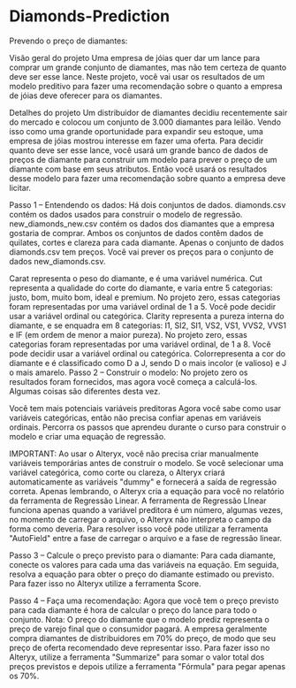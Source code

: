 # Diamonds-Prediction
Prevendo o preço de diamantes:

Visão geral do projeto
Uma empresa de jóias quer dar um lance para comprar um grande conjunto de diamantes, mas não tem certeza de quanto deve ser esse lance. Neste projeto, você vai usar os resultados de um modelo preditivo para fazer uma recomendação sobre o quanto a empresa de jóias deve oferecer para os diamantes.

Detalhes do projeto
Um distribuidor de diamantes decidiu recentemente sair do mercado e colocou um conjunto de 3.000 diamantes para leilão. Vendo isso como uma grande oportunidade para expandir seu estoque, uma empresa de jóias mostrou interesse em fazer uma oferta. Para decidir quanto deve ser esse lance, você usará um grande banco de dados de preços de diamante para construir um modelo para prever o preço de um diamante com base em seus atributos. Então você usará os resultados desse modelo para fazer uma recomendação sobre quanto a empresa deve licitar.

Passo 1 – Entendendo os dados: Há dois conjuntos de dados. diamonds.csv contém os dados usados para construir o modelo de regressão. new_diamonds_new.csv contém os dados dos diamantes que a empresa gostaria de comprar. Ambos os conjuntos de dados contêm dados de quilates, cortes e clareza para cada diamante. Apenas o conjunto de dados diamonds.csv tem preços. Você vai prever os preços para o conjunto de dados new_diamonds.csv.

Carat representa o peso do diamante, e é uma variável numérica.
Cut representa a qualidade do corte do diamante, e varia entre 5 categorias: justo, bom, muito bom, ideal e premium. No projeto zero, essas categorias foram representadas por uma variável ordinal de 1 a 5. Você pode decidir usar a variável ordinal ou categórica.
Clarity representa a pureza interna do diamante, e se enquadra em 8 categorias: I1, SI2, SI1, VS2, VS1, VVS2, VVS1 e IF (em ordem de menor a maior pureza). No projeto zero, essas categorias foram representadas por uma variável ordinal, de 1 a 8. Você pode decidir usar a variável ordinal ou categórica.
Colorrepresenta a cor do diamante e é classificado como D a J, sendo D o mais incolor (e valioso) e J o mais amarelo.
Passo 2 – Construir o modelo: No projeto zero os resultados foram fornecidos, mas agora você começa a calculá-los. Algumas coisas são diferentes desta vez.

Você tem mais potenciais variáveis preditoras
Agora você sabe como usar variáveis categóricas, então não precisa confiar apenas em variáveis ordinais.
Percorra os passos que aprendeu durante o curso para construir o modelo e criar uma equação de regressão.

IMPORTANT: Ao usar o Alteryx, você não precisa criar manualmente variáveis temporárias antes de construir o modelo. Se você selecionar uma variável categórica, como corte ou clareza, o Alteryx criará automaticamente as variáveis "dummy" e fornecerá a saída de regressão correta. Apenas lembrando, o Alteryx cria a equação para você no relatório da ferramenta de Regressão Linear. A ferramenta de Regressão LInear funciona apenas quando a variável preditora é um número, algumas vezes, no momento de carregar o arquivo, o Alteryx não interpreta o campo da forma como deveria. Para resolver isso você pode utilizar a ferramenta "AutoField" entre a fase de carregar o arquivo e a fase de regressão linear.

Passo 3 – Calcule o preço previsto para o diamante: Para cada diamante, conecte os valores para cada uma das variáveis na equação. Em seguida, resolva a equação para obter o preço do diamante estimado ou previsto. Para fazer isso no Alteryx utilize a ferramenta Score.

Passo 4 – Faça uma recomendação: Agora que você tem o preço previsto para cada diamante é hora de calcular o preço do lance para todo o conjunto. Nota: O preço do diamante que o modelo prediz representa o preço de varejo final que o consumidor pagará. A empresa geralmente compra diamantes de distribuidores em 70% do preço, de modo que seu preço de oferta recomendado deve representar isso. Para fazer isso no Alteryx, utilize a ferramenta "Summarize" para somar o valor total dos preços previstos e depois utilize a ferramenta "Fórmula" para pegar apenas os 70%.